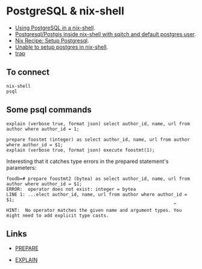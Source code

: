 # PostgreSQL & nix-shell

- [Using PostgreSQL in a nix-shell](https://mgdm.net/weblog/postgresql-in-a-nix-shell/). 
- [Postgresql/Postgis inside nix-shell with sqitch and default postgres user](https://gist.github.com/gusmacaulay/9dc5793439750912458f3c6a8945de7d). 
- [Nix Recipe: Setup Postgresql](https://zeroes.dev/p/nix-recipe-for-postgresql/). 
- [Unable to setup postgres in nix-shell](https://discourse.nixos.org/t/unable-to-setup-postgres-in-nix-shell/14813/2). 
- [trap](https://www.ludovicocaldara.net/dba/bash-tips-7-cleanup-on-exit/)

## To connect

    nix-shell
    psql
    
## Some psql commands

    explain (verbose true, format json) select author_id, name, url from author where author_id = 1;
    
    prepare foostmt (integer) as select author_id, name, url from author where author_id = $1;
    explain (verbose true, format json) execute foostmt(1);
    
Interesting that it catches type errors in the prepared statement's parameters:

    foodb=# prepare foostmt2 (bytea) as select author_id, name, url from author where author_id = $1;
    ERROR:  operator does not exist: integer = bytea
    LINE 1: ...elect author_id, name, url from author where author_id = $1;
                                                                  ^
    HINT:  No operator matches the given name and argument types. You might need to add explicit type casts.
    
## Links

- [PREPARE](https://www.postgresql.org/docs/current/sql-prepare.html)

- [EXPLAIN](https://www.postgresql.org/docs/current/sql-explain.html)
